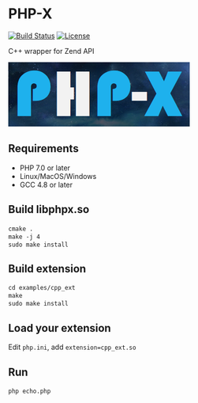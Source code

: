 # PHP-X

[![Build Status](https://api.travis-ci.org/swoole/PHP-X.svg)](https://travis-ci.org/swoole/PHP-X)
[![License](https://img.shields.io/badge/license-GPL-3.0-blue.svg)](LICENSE)

C++ wrapper for Zend API

![PHP-X](logo.png)
 
## Requirements

- PHP 7.0 or later
- Linux/MacOS/Windows
- GCC 4.8 or later

## Build libphpx.so
```shell
cmake .
make -j 4
sudo make install
```

## Build extension
```shell
cd examples/cpp_ext
make 
sudo make install
```

## Load your extension
Edit `php.ini`, add `extension=cpp_ext.so`

## Run
```shell
php echo.php
```

